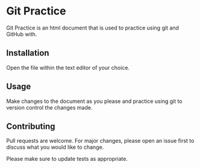 # Git Practice

Git Practice is an html document that is used to practice using git and GitHub with.

## Installation

Open the file within the text editor of your choice.

## Usage

Make changes to the document as you please and practice using git to version control the changes made. 

## Contributing
Pull requests are welcome. For major changes, please open an issue first to discuss what you would like to change.

Please make sure to update tests as appropriate.

